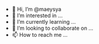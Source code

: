 - 👋 Hi, I’m @maeysya
- 👀 I’m interested in ...
- 🌱 I’m currently learning ...
- 💞️ I’m looking to collaborate on ...
- 📫 How to reach me ...

<!---
maeysya/maeysya is a ✨ special ✨ repository because its `README.md` (this file) appears on your GitHub profile.
You can click the Preview link to take a look at your changes.
--->
